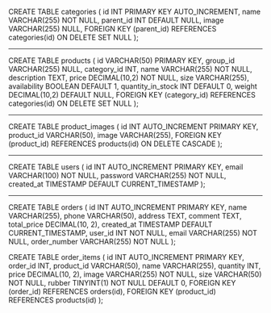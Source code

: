 CREATE TABLE categories (
id INT PRIMARY KEY AUTO_INCREMENT,
name VARCHAR(255) NOT NULL,
parent_id INT DEFAULT NULL,
image VARCHAR(255) NULL,
FOREIGN KEY (parent_id) REFERENCES categories(id) ON DELETE SET NULL
);

---

CREATE TABLE products (
id VARCHAR(50) PRIMARY KEY,
group_id VARCHAR(255) NULL,
category_id INT,
name VARCHAR(255) NOT NULL,
description TEXT,
price DECIMAL(10,2) NOT NULL,
size VARCHAR(255),
availability BOOLEAN DEFAULT 1,
quantity_in_stock INT DEFAULT 0,
weight DECIMAL(10,2) DEFAULT NULL,
FOREIGN KEY (category_id) REFERENCES categories(id) ON DELETE SET NULL
);

---

CREATE TABLE product_images (
id INT AUTO_INCREMENT PRIMARY KEY,
product_id VARCHAR(50),
image VARCHAR(255),
FOREIGN KEY (product_id) REFERENCES products(id) ON DELETE CASCADE
);

---

CREATE TABLE users (
id INT AUTO_INCREMENT PRIMARY KEY,
email VARCHAR(100) NOT NULL,
password VARCHAR(255) NOT NULL,
created_at TIMESTAMP DEFAULT CURRENT_TIMESTAMP
);

---

CREATE TABLE orders (
id INT AUTO_INCREMENT PRIMARY KEY,
name VARCHAR(255),
phone VARCHAR(50),
address TEXT,
comment TEXT,
total_price DECIMAL(10, 2),
created_at TIMESTAMP DEFAULT CURRENT_TIMESTAMP,
user_id INT NOT NULL,
email VARCHAR(255) NOT NULL,
order_number VARCHAR(255) NOT NULL
);

CREATE TABLE order_items (
id INT AUTO_INCREMENT PRIMARY KEY,
order_id INT,
product_id VARCHAR(50),
name VARCHAR(255),
quantity INT,
price DECIMAL(10, 2),
image VARCHAR(255) NOT NULL,
size VARCHAR(50) NOT NULL,
rubber TINYINT(1) NOT NULL DEFAULT 0,
FOREIGN KEY (order_id) REFERENCES orders(id),
FOREIGN KEY (product_id) REFERENCES products(id)
);
